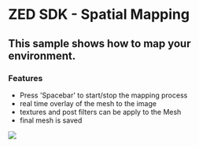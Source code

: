 # ZED SDK - Spatial Mapping

## This sample shows how to map your environment.

### Features
 - Press 'Spacebar' to start/stop the mapping process
 - real time overlay of the mesh to the image
 - textures and post filters can be apply to the Mesh
 - final mesh is saved

![](https://raw.githubusercontent.com/wiki/stereolabs/zed-examples/gif/ZED_spatial_mapping_basic.gif)